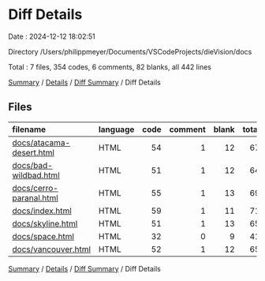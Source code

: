# Diff Details

Date : 2024-12-12 18:02:51

Directory /Users/philippmeyer/Documents/VSCodeProjects/dieVision/docs

Total : 7 files,  354 codes, 6 comments, 82 blanks, all 442 lines

[Summary](results.md) / [Details](details.md) / [Diff Summary](diff.md) / Diff Details

## Files
| filename | language | code | comment | blank | total |
| :--- | :--- | ---: | ---: | ---: | ---: |
| [docs/atacama-desert.html](/docs/atacama-desert.html) | HTML | 54 | 1 | 12 | 67 |
| [docs/bad-wildbad.html](/docs/bad-wildbad.html) | HTML | 51 | 1 | 12 | 64 |
| [docs/cerro-paranal.html](/docs/cerro-paranal.html) | HTML | 55 | 1 | 13 | 69 |
| [docs/index.html](/docs/index.html) | HTML | 59 | 1 | 11 | 71 |
| [docs/skyline.html](/docs/skyline.html) | HTML | 51 | 1 | 13 | 65 |
| [docs/space.html](/docs/space.html) | HTML | 32 | 0 | 9 | 41 |
| [docs/vancouver.html](/docs/vancouver.html) | HTML | 52 | 1 | 12 | 65 |

[Summary](results.md) / [Details](details.md) / [Diff Summary](diff.md) / Diff Details